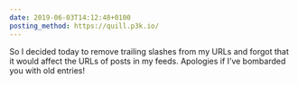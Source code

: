 ```yaml
---
date: 2019-06-03T14:12:48+0100
posting_method: https://quill.p3k.io/
---
```


So I decided today to remove trailing slashes from my URLs and forgot that it would affect the URLs of posts in my feeds. Apologies if I’ve bombarded you with old entries!
